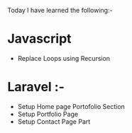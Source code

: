 Today I have learned the following:-

# Javascript
- Replace Loops using Recursion

# Laravel :- 
<!-- Started new project on company website -->
- Setup Home page Portofolio Section
- Setup Portfolio Page
- Setup Contact Page Part 
